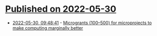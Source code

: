 # [Published on 2022-05-30](index.md)

* [2022-05-30, 09:48:41](https://news.ycombinator.com/item?id=31557206) - [Microgrants ($100–$500) for microprojects to make computing marginally better](https://makeabetter.computer/)
